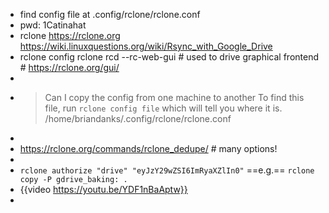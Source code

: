 - find config file at .config/rclone/rclone.conf
- pwd: 1Catinahat
- rclone  https://rclone.org
       https://wiki.linuxquestions.org/wiki/Rsync_with_Google_Drive
- rclone config
  rclone rcd --rc-web-gui    # used to drive graphical frontend  # https://rclone.org/gui/
-
- > Can I copy the config from one machine to another 
  To find this file, run `rclone config file` which will tell you where it is.
  /home/briandanks/.config/rclone/rclone.conf
-
- https://rclone.org/commands/rclone_dedupe/  # many options!
-
- `rclone authorize "drive" "eyJzY29wZSI6ImRyaXZlIn0"`
  ==e.g.== `rclone copy -P gdrive_baking: .`
- {{video https://youtu.be/YDF1nBaAptw}}
-